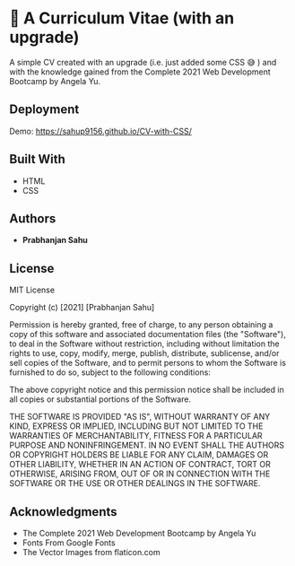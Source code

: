 # 📃 A Curriculum Vitae (with an upgrade)

A simple CV created with an upgrade (i.e. just added some CSS 😅 ) and with the knowledge gained from the Complete 2021 Web Development Bootcamp by Angela Yu.


## Deployment

Demo: https://sahup9156.github.io/CV-with-CSS/



## Built With

  * HTML
  * CSS


## Authors

  - **Prabhanjan Sahu**


## License

MIT License

Copyright (c) [2021] [Prabhanjan Sahu]

Permission is hereby granted, free of charge, to any person obtaining a copy
of this software and associated documentation files (the "Software"), to deal
in the Software without restriction, including without limitation the rights
to use, copy, modify, merge, publish, distribute, sublicense, and/or sell
copies of the Software, and to permit persons to whom the Software is
furnished to do so, subject to the following conditions:

The above copyright notice and this permission notice shall be included in all
copies or substantial portions of the Software.

THE SOFTWARE IS PROVIDED "AS IS", WITHOUT WARRANTY OF ANY KIND, EXPRESS OR
IMPLIED, INCLUDING BUT NOT LIMITED TO THE WARRANTIES OF MERCHANTABILITY,
FITNESS FOR A PARTICULAR PURPOSE AND NONINFRINGEMENT. IN NO EVENT SHALL THE
AUTHORS OR COPYRIGHT HOLDERS BE LIABLE FOR ANY CLAIM, DAMAGES OR OTHER
LIABILITY, WHETHER IN AN ACTION OF CONTRACT, TORT OR OTHERWISE, ARISING FROM,
OUT OF OR IN CONNECTION WITH THE SOFTWARE OR THE USE OR OTHER DEALINGS IN THE
SOFTWARE.


## Acknowledgments

  * The Complete 2021 Web Development Bootcamp by Angela Yu
  * Fonts From Google Fonts
  * The Vector Images from flaticon.com
